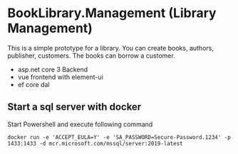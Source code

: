 # BookLibrary.Management (Library Management)

This is a simple prototype for a library. You can create books, authors, publisher, customers. The books can borrow a customer.

- asp.net core 3 Backend
- vue frontend with element-ui
- ef core dal

## Start a sql server with docker

Start Powershell and execute following command

```docker run -e 'ACCEPT_EULA=Y' -e 'SA_PASSWORD=Secure-Password.1234' -p 1433:1433 -d mcr.microsoft.com/mssql/server:2019-latest```
